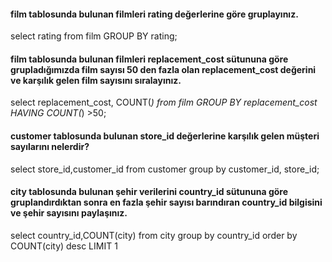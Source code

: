 #### film tablosunda bulunan filmleri rating değerlerine göre gruplayınız.
select rating  from film 
GROUP BY rating;

#### film tablosunda bulunan filmleri replacement_cost sütununa göre grupladığımızda film sayısı 50 den fazla olan replacement_cost değerini ve karşılık gelen film sayısını sıralayınız.

select replacement_cost, COUNT(*) from film 
GROUP BY replacement_cost
HAVING COUNT(*) >50;

#### customer tablosunda bulunan store_id değerlerine karşılık gelen müşteri sayılarını nelerdir?
select store_id,customer_id from customer 
group by customer_id, store_id;


#### city tablosunda bulunan şehir verilerini country_id sütununa göre gruplandırdıktan sonra  en fazla şehir sayısı barındıran country_id bilgisini ve şehir sayısını paylaşınız.
select country_id,COUNT(city) from city
group by country_id
order by COUNT(city) desc 
LIMIT 1
